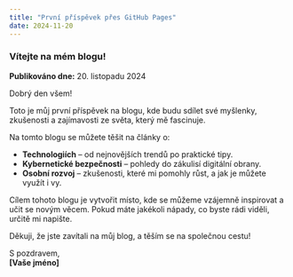 ```yaml
---
title: "První příspěvek přes GitHub Pages"
date: 2024-11-20
---
```

### Vítejte na mém blogu!  
**Publikováno dne:** 20. listopadu 2024  

Dobrý den všem!  

Toto je můj první příspěvek na blogu, kde budu sdílet své myšlenky, zkušenosti a zajímavosti ze světa, který mě fascinuje.  

Na tomto blogu se můžete těšit na články o:  
- **Technologiích** – od nejnovějších trendů po praktické tipy.  
- **Kybernetické bezpečnosti** – pohledy do zákulisí digitální obrany.  
- **Osobní rozvoj** – zkušenosti, které mi pomohly růst, a jak je můžete využít i vy.  

Cílem tohoto blogu je vytvořit místo, kde se můžeme vzájemně inspirovat a učit se novým věcem. Pokud máte jakékoli nápady, co byste rádi viděli, určitě mi napište.  

Děkuji, že jste zavítali na můj blog, a těším se na společnou cestu!  

S pozdravem,  
**[Vaše jméno]**

